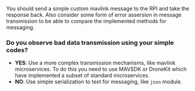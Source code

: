 You should send a simple custom mavlink message to the RPI and take the response back. Also consider some form of error assersion in message transmission to be able to compare the implemented methods for messaging.

### Do you observe bad data transmission using your simple codes?
- __YES__: Use a more complex transmission mechanisms, like mavlink microservices. To do this you need to use MAVSDK or DroneKit which have implemented a subset of standard microservices.
- __NO__: Use simple serialization to text for messaging, like `json` module.